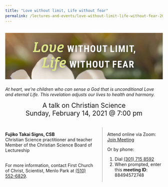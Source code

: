 ```yaml
---
title: "Love without limit, Life without fear"
permalink: /lectures-and-events/love-without-limit-life-without-fear-2021/
---
```


<article markdown="1">

<h1><img alt="Love without limit, Life without fear" src="/media/lecture2021/banner.jpg" class="home-image"></h1>

<div class="home-image-caption" markdown="1">

*At heart, we’re children who can sense a God that is unconditional Love and
eternal Life. This revelation adjusts our lives to health and harmony.*

</div>

<div style="font-size: 1.5em; text-align: center">
A talk on Christian Science<br>
<time datetime="2021-02-14T19:00:00.000-0800">Sunday, February 14, 2021 @ 7:00 pm</time>
</div>

<div class="columns" style="margin-top: 2rem">

<div markdown="1">

**Fujiko Takai Signs, CSB**  
Christian Science practitioner and teacher  
Member of the Christian Science Board of Lectureship

<br>
For more information, contact First Church of Christ, Scientist, Menlo Park at
<a href="tel:+15105526829">(510) 552-6829</a>.

</div>

<div markdown="1" style="border-left: 1px solid #a0a0a0; padding-left: 1rem">

Attend online via Zoom: <a class="button" href="https://www.zoom.us/j/88494572748" rel="external" target="_blank">Join Meeting</a>

Or by phone:
1. Dial <a class="blue" href="tel:+13017158592">(301) 715 8592</a>
2. When prompted, enter this **meeting ID**: <span class="meeting-id"><span>884</span><span>9457</span>2748</span>

</div>

</div>

</article>
